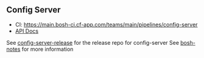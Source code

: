 ## Config Server

- CI: <https://main.bosh-ci.cf-app.com/teams/main/pipelines/config-server>
- [API Docs](docs/api.md)

See [config-server-release](https://github.com/cloudfoundry/config-server-release) for the release repo for config-server
See [bosh-notes](https://github.com/cloudfoundry/bosh-notes/blob/master/proposals/config-server.md) for more information
